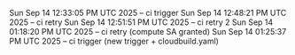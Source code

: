 Sun Sep 14 12:33:05 PM UTC 2025 – ci trigger
Sun Sep 14 12:48:21 PM UTC 2025 – ci retry
Sun Sep 14 12:51:51 PM UTC 2025 – ci retry 2
Sun Sep 14 01:18:20 PM UTC 2025 – ci retry (compute SA granted)
Sun Sep 14 01:25:37 PM UTC 2025 – ci trigger (new trigger + cloudbuild.yaml)
